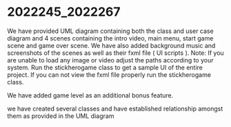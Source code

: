 # 2022245_2022267

We have provided UML diagram containing both the class and user case diagram and 4 scenes containing the intro video, main menu, start game scene and game over scene.
We have also added background music and screenshots of the scenes as well as their fxml file ( UI scripts ). 
Note: If you are unable to load any image or video adjust the paths according to your system. 
Run the stickherogame class to get a sample UI of the entire project.
If you can not view the fxml file properly run the stickherogame class.

We have added game level as an additional bonus feature.

we have created several classes and have established relationship amongst them as provided in the UML diagram 

